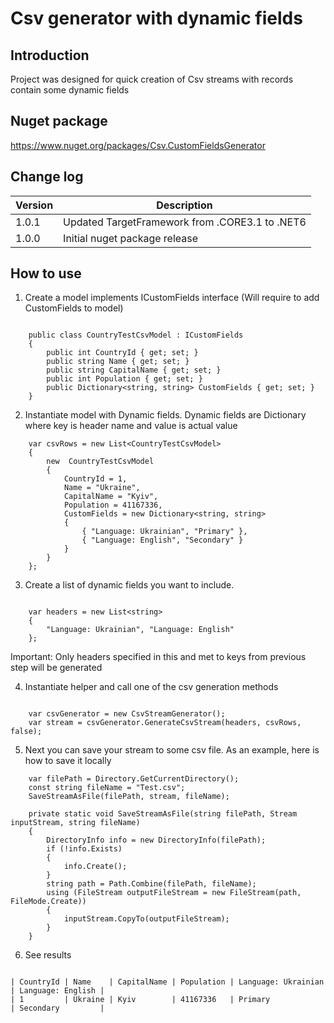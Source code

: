 # Csv generator with dynamic fields

## Introduction 

Project was designed for quick creation of Csv streams with records contain some dynamic fields

## Nuget package 

https://www.nuget.org/packages/Csv.CustomFieldsGenerator

## Change log

|Version|Description|
| ------- | --- |
|1.0.1 |Updated TargetFramework from .CORE3.1 to .NET6 |
|1.0.0 |Initial nuget package release |

## How to use

1. Create a model implements ICustomFields interface (Will require to add CustomFields to model)

```

    public class CountryTestCsvModel : ICustomFields
    {
        public int CountryId { get; set; }
        public string Name { get; set; }
        public string CapitalName { get; set; }
        public int Population { get; set; }
        public Dictionary<string, string> CustomFields { get; set; }
    }

```

2. Instantiate model with Dynamic fields. Dynamic fields are Dictionary where key is header name and value is actual value

```
    var csvRows = new List<CountryTestCsvModel>
    {
        new  CountryTestCsvModel
        {
            CountryId = 1, 
            Name = "Ukraine",
            CapitalName = "Kyiv",
            Population = 41167336,
            CustomFields = new Dictionary<string, string>
            {
                { "Language: Ukrainian", "Primary" },
                { "Language: English", "Secondary" }
            }
        }
    };
```


3. Create a list of dynamic fields you want to include. 

```

    var headers = new List<string>
    {
        "Language: Ukrainian", "Language: English"
    };

```

Important: Only headers specified in this and met to keys from previous step will be generated

4. Instantiate helper and call one of the csv generation methods

```

    var csvGenerator = new CsvStreamGenerator();
    var stream = csvGenerator.GenerateCsvStream(headers, csvRows, false);

```

5. Next you can save your stream to some csv file. As an example, here is how to save it locally

```
    var filePath = Directory.GetCurrentDirectory();
    const string fileName = "Test.csv";
    SaveStreamAsFile(filePath, stream, fileName);

    private static void SaveStreamAsFile(string filePath, Stream inputStream, string fileName)
    {
        DirectoryInfo info = new DirectoryInfo(filePath);
        if (!info.Exists)
        {
            info.Create();
        }
        string path = Path.Combine(filePath, fileName);
        using (FileStream outputFileStream = new FileStream(path, FileMode.Create))
        {
            inputStream.CopyTo(outputFileStream);
        }
    }

```

6. See results

```

| CountryId | Name    | CapitalName | Population | Language: Ukrainian | Language: English |
| 1	        | Ukraine |	Kyiv        | 41167336   | Primary             | Secondary         |


```





